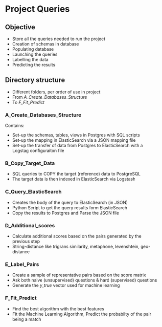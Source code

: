 # Project Queries
## Objective
- Store all the queries needed to run the project
- Creation of schemas in database
- Populating database
- Launching the queries
- Labelling the data
- Predicting the results

## Directory structure
- Different folders, per order of use in project
- From *A_Create_Databases_Structure*
- To *F_Fit_Predict*

### A_Create_Databases_Structure
Contains:
- Set-up the schemas, tables, views in Postgres with SQL scripts
- Set-up the mapping in ElasticSearch via a JSON mapping file
- Set-up the transfer of data from Postgres to ElasticSearch with a Logstag configuraiton file

### B_Copy_Target_Data
- SQL queries to COPY the target (reference) data to PostgreSQL
- The target data is then indexed in ElasticSearch via Logstash

### C_Query_ElasticSearch
- Creates the body of the query to ElasticSearch (in JSON)
- Python Script to get the query results form ElasticSearch
- Copy the results to Postgres and Parse the JSON file

### D_Additional_scores
- Calculate additional scores based on the pairs generated by the previous step
- String-distance like trigrans similarity, metaphone, levenshtein, geo-distance

### E_Label_Pairs
- Create a sample of representative pairs based on the score matrix
- Ask both naive (unsupervised) questions & hard (supervised) questions
- Generate the *y_true*  vector used for machine learning

### F_Fit_Predict
- Find the best algorithm with the best features
- Fit the Machine Learning Algorithm, Predict the probabilty of the pair being a match